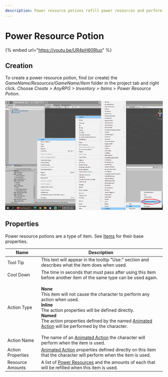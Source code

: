 ```yaml
---
description: Power resource potions refill power resources and perform animated actions.
---
```


# Power Resource Potion

{% embed url="https://youtu.be/UR4pH60Rluo" %}

## Creation

To create a power resource potion, find (or create) the _GameName/Resources/GameName/Item_ folder in the project tab and right click.  Choose _Create > AnyRPG > Inventory > Items > Power Resource Potion_.

![](<../../.gitbook/assets/image (107).png>)

## Properties

Power resource potions are a type of item.  See [Items](./) for their base properties.

| Name              | Description                                                                                                                                                                                                                                                                                                                                           |
| ----------------- | ----------------------------------------------------------------------------------------------------------------------------------------------------------------------------------------------------------------------------------------------------------------------------------------------------------------------------------------------------- |
| Tool Tip          | This text will appear in the tooltip "Use:" section and describes what the item does when used.                                                                                                                                                                                                                                                       |
| Cool Down         | The time in seconds that must pass after using this item before another item of the same type can be used again.                                                                                                                                                                                                                                      |
| Action Type       | <p><strong>None</strong><br>This item will not cause the character to perform any action when used.<br><strong>Inline</strong><br>The action properties will be defined directly.<br><strong>Named</strong><br>The action properties defined by the named <a href="../animated-action.md">Animated Action</a> will be performed by the character.</p> |
| Action Name       | The name of an [Animated Action](../animated-action.md) the character will perform when the item is used.                                                                                                                                                                                                                                             |
| Action Properties | [Animated Action](../animated-action.md) properties defined directly on this item that the character will perform when the item is used.                                                                                                                                                                                                              |
| Resource Amounts  | A list of [Power Resources](../power-resource.md) and the amounts of each that will be refilled when this item is used.                                                                                                                                                                                                                               |
